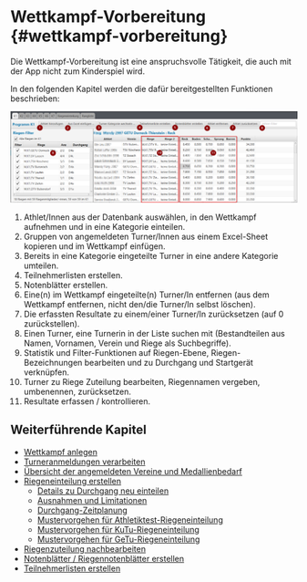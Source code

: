 # Wettkampf-Vorbereitung {#wettkampf-vorbereitung}

Die Wettkampf-Vorbereitung ist eine anspruchsvolle Tätigkeit, die auch mit der App nicht zum Kinderspiel wird.

In den folgenden Kapitel werden die dafür bereitgestellten Funktionen beschrieben:

![Wettkampf vorbereiten - Übersicht der Funktionen](/assets/wettkampf-vorbereitung.png)

1.  Athlet/Innen aus der Datenbank auswählen, in den Wettkampf aufnehmen und in eine Kategorie einteilen.
2.  Gruppen von angemeldeten Turner/Innen aus einem Excel-Sheet kopieren und im Wettkampf einfügen.
3.  Bereits in eine Kategorie eingeteilte Turner in eine andere Kategorie umteilen.
4.  Teilnehmerlisten erstellen.
5.  Notenblätter erstellen.
6.  Eine(n) im Wettkampf eingeteilte(n) Turner/In entfernen (aus dem Wettkampf entfernen, nicht den/die Turner/In selbst löschen).
7.  Die erfassten Resultate zu einem/einer Turner/In zurücksetzen (auf 0 zurückstellen).
8.  Einen Turner, eine Turnerin in der Liste suchen mit (Bestandteilen aus Namen, Vornamen, Verein und Riege als Suchbegriffe).
9.  Statistik und Filter-Funktionen auf Riegen-Ebene, Riegen-Bezeichnungen bearbeiten und zu Durchgang und Startgerät verknüpfen.
10.  Turner zu Riege Zuteilung bearbeiten, Riegennamen vergeben, umbenennen, zurücksetzen.
11.  Resultate erfassen / kontrollieren.

## Weiterführende Kapitel

* [Wettkampf anlegen](wettkampf_anlegen.md)
* [Turneranmeldungen verarbeiten](turneranmeldungen_verarbeiten.md)
* [Übersicht der angemeldeten Vereine und Medallienbedarf](wettkampf_uebersicht.md)
* [Riegeneinteilung erstellen](riegeneinteilung_erstellen.md)
  * [Details zu Durchgang neu einteilen](durchgang-neu-einteilen.md)
  * [Ausnahmen und Limitationen](ausnahmen-limitationen.md)
  * [Durchgang-Zeitplanung](durchgang-zeitplanung.md)
  * [Mustervorgehen für Athletiktest-Riegeneinteilung](riegeneinteilung_erstellen_mustervorgehen_att.md)
  * [Mustervorgehen für KuTu-Riegeneinteilung](riegeneinteilung_erstellen_mustervorgehen_kutu.md)
  * [Mustervorgehen für GeTu-Riegeneinteilung](riegeneinteilung_erstellen_mustervorgehen_getu.md)
* [Riegenzuteilung nachbearbeiten](riegenzuteilung_nachbearbeiten.md)
* [Notenblätter / Riegennotenblätter erstellen](notenblatter__riegennotenblatter_erstellen.md)
* [Teilnehmerlisten erstellen](teilnehmerlisten_erstellen.md)
